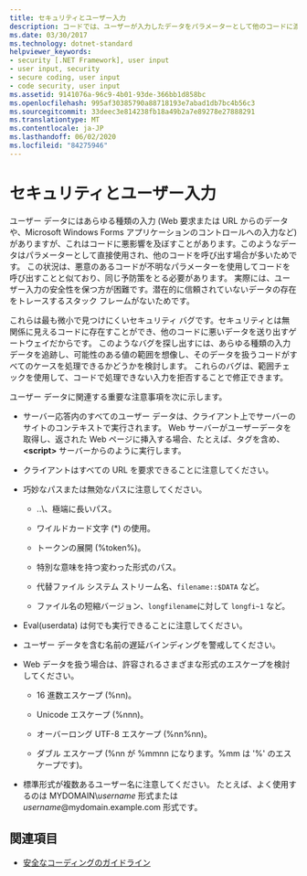 ```yaml
---
title: セキュリティとユーザー入力
description: コードでは、ユーザーが入力したデータをパラメーターとして他のコードに渡すことがあり、これはセキュリティに影響を与える可能性があります。 範囲チェックを実行して、問題のある入力を拒否することができます。
ms.date: 03/30/2017
ms.technology: dotnet-standard
helpviewer_keywords:
- security [.NET Framework], user input
- user input, security
- secure coding, user input
- code security, user input
ms.assetid: 9141076a-96c9-4b01-93de-366bb1d858bc
ms.openlocfilehash: 995af30385790a88718193e7abad1db7bc4b56c3
ms.sourcegitcommit: 33deec3e814238fb18a49b2a7e89278e27888291
ms.translationtype: MT
ms.contentlocale: ja-JP
ms.lasthandoff: 06/02/2020
ms.locfileid: "84275946"
---
```

# <a name="security-and-user-input"></a>セキュリティとユーザー入力

ユーザー データにはあらゆる種類の入力 (Web 要求または URL からのデータや、Microsoft Windows Forms アプリケーションのコントロールへの入力など) がありますが、これはコードに悪影響を及ぼすことがあります。このようなデータはパラメーターとして直接使用され、他のコードを呼び出す場合が多いためです。 この状況は、悪意のあるコードが不明なパラメーターを使用してコードを呼び出すことと似ており、同じ予防策をとる必要があります。 実際には、ユーザー入力の安全性を保つ方が困難です。潜在的に信頼されていないデータの存在をトレースするスタック フレームがないためです。

これらは最も微小で見つけにくいセキュリティ バグです。セキュリティとは無関係に見えるコードに存在すことができ、他のコードに悪いデータを送り出すゲートウェイだからです。 このようなバグを探し出すには、あらゆる種類の入力データを追跡し、可能性のある値の範囲を想像し、そのデータを扱うコードがすべてのケースを処理できるかどうかを検討します。 これらのバグは、範囲チェックを使用して、コードで処理できない入力を拒否することで修正できます。

ユーザー データに関連する重要な注意事項を次に示します。

- サーバー応答内のすべてのユーザー データは、クライアント上でサーバーのサイトのコンテキストで実行されます。 Web サーバーがユーザーデータを取得し、返された Web ページに挿入する場合、たとえば、タグを含め、 **\<script>** サーバーからのように実行します。

- クライアントはすべての URL を要求できることに注意してください。

- 巧妙なパスまたは無効なパスに注意してください。

  - ..\、極端に長いパス。

  - ワイルドカード文字 (*) の使用。

  - トークンの展開 (%token%)。

  - 特別な意味を持つ変わった形式のパス。

  - 代替ファイル システム ストリーム名、`filename::$DATA` など。

  - ファイル名の短縮バージョン、`longfilename`に対して `longfi~1` など。

- Eval(userdata) は何でも実行できることに注意してください。

- ユーザー データを含む名前の遅延バインディングを警戒してください。

- Web データを扱う場合は、許容されるさまざまな形式のエスケープを検討してください。

  - 16 進数エスケープ (%nn)。

  - Unicode エスケープ (%nnn)。

  - オーバーロング UTF-8 エスケープ (%nn%nn)。

  - ダブル エスケープ (%nn が %mmnn になります。%mm は '%' のエスケープです)。

- 標準形式が複数あるユーザー名に注意してください。 たとえば、よく使用するのは MYDOMAIN\\*username* 形式または *username*@mydomain.example.com 形式です。

## <a name="see-also"></a>関連項目

- [安全なコーディングのガイドライン](secure-coding-guidelines.md)
